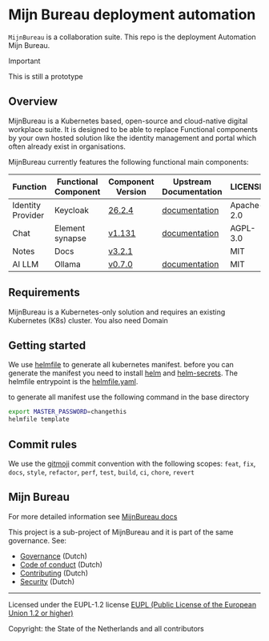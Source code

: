 # Mijn Bureau deployment automation

`MijnBureau` is a collaboration suite. This repo is the deployment Automation Mijn Bureau.

> [!IMPORTANT]
> This is still a prototype

## Overview

MijnBureau is a Kubernetes based, open-source and cloud-native digital workplace suite. It is designed to be able to replace Functional components by your own hosted solution like the identity management and portal which often already exist in organisations.

MijnBureau currently features the following functional main components:

| Function          | Functional Component | Component Version                                                  | Upstream Documentation                                        | LICENSE    |
| ----------------- | -------------------- |--------------------------------------------------------------------| ------------------------------------------------------------- | ---------- |
| Identity Provider | Keycloak             | [26.2.4](https://github.com/keycloak/keycloak/releases/tag/26.2.4) | [documentation](https://www.keycloak.org/documentation)       | Apache-2.0 |
| Chat              | Element synapse      | [v1.131](https://github.com/element-hq/synapse/tree/v1.131.0)      | [documentation](https://element-hq.github.io/synapse/latest/) | AGPL-3.0   |
| Notes             | Docs                 | [v3.2.1](https://github.com/suitenumerique/docs/tree/v3.2.1)       |                                                               | MIT        |
| AI LLM            | Ollama               | [v0.7.0](https://github.com/ollama/ollama/tree/v0.7.0)             | [documentation](https://ollama.com/)                          | MIT        |

## Requirements

MijnBureau is a Kubernetes-only solution and requires an existing Kubernetes (K8s) cluster. You also need Domain

## Getting started

We use [helmfile](https://helmfile.readthedocs.io/en/latest/) to generate all kubernetes manifest. before you can generate the manifest you need to install [helm](https://helm.sh/) and [helm-secrets](https://github.com/jkroepke/helm-secret). The helmfile entrypoint is the [helmfile.yaml](helmfile.yaml).

to generate all manifest use the following command in the base directory

```bash
export MASTER_PASSWORD=changethis
helmfile template
```

## Commit rules

We use the [gitmoji](https://gitmoji.dev/) commit convention with the following scopes: `feat`, `fix`, `docs`, `style`, `refactor`, `perf`, `test`, `build`, `ci`, `chore`, `revert`

## Mijn Bureau

For more detailed information see [MijnBureau docs](https://minbzk.github.io/mijn-bureau/)

This project is a sub-project of MijnBureau and it is part of the same governance. See:

- [Governance](https://github.com/MinBZK/mijn-bureau/blob/main/GOVERNANCE.md) (Dutch)
- [Code of conduct](https://github.com/MinBZK/mijn-bureau/blob/main/CODE_OF_CONDUCT.md) (Dutch)
- [Contributing](https://github.com/MinBZK/mijn-bureau/blob/main/CONTRIBUTING.md) (Dutch)
- [Security](https://github.com/MinBZK/mijn-bureau/blob/main/SECURITY.md) (Dutch)

---

Licensed under the EUPL-1.2 license
[EUPL (Public License of the European Union 1.2 or higher)](LICENSE)

Copyright: the State of the Netherlands and all contributors
